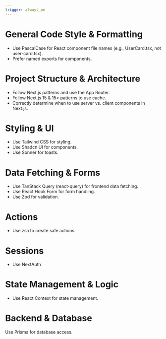 ```yaml
---
trigger: always_on
---
```


# General Code Style & Formatting
- Use PascalCase for React component file names (e.g., UserCard.tsx, not user-card.tsx).
- Prefer named exports for components.

# Project Structure & Architecture
- Follow Next.js patterns and use the App Router.
- Follow Next.js 15 & 15< patterns to use cache.
- Correctly determine when to use server vs. client components in Next.js.

# Styling & UI
- Use Tailwind CSS for styling.
- Use Shadcn UI for components.
- Use Sonner for toasts.

# Data Fetching & Forms
- Use TanStack Query (react-query) for frontend data fetching.
- Use React Hook Form for form handling.
- Use Zod for validation.

# Actions
- Use zsa to create safe actions

# Sessions
- Use NextAuth

# State Management & Logic
- Use React Context for state management.

# Backend & Database
Use Prisma for database access.